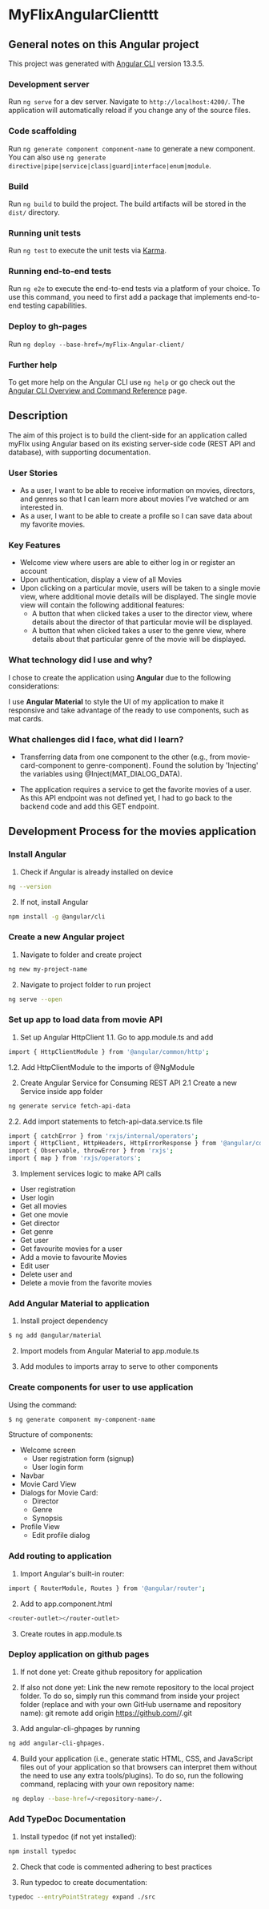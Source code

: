 # MyFlixAngularClienttt

## General notes on this Angular project
This project was generated with [Angular CLI](https://github.com/angular/angular-cli) version 13.3.5.

### Development server

Run `ng serve` for a dev server. Navigate to `http://localhost:4200/`. The application will automatically reload if you change any of the source files.

### Code scaffolding

Run `ng generate component component-name` to generate a new component. You can also use `ng generate directive|pipe|service|class|guard|interface|enum|module`.

### Build

Run `ng build` to build the project. The build artifacts will be stored in the `dist/` directory.

### Running unit tests

Run `ng test` to execute the unit tests via [Karma](https://karma-runner.github.io).

### Running end-to-end tests

Run `ng e2e` to execute the end-to-end tests via a platform of your choice. To use this command, you need to first add a package that implements end-to-end testing capabilities.

### Deploy to gh-pages
Run `ng deploy --base-href=/myFlix-Angular-client/`

### Further help

To get more help on the Angular CLI use `ng help` or go check out the [Angular CLI Overview and Command Reference](https://angular.io/cli) page.

## Description
The aim of this project is to  build the client-side for an application called myFlix using Angular based on its existing server-side code (REST API and database), with supporting documentation.

### User Stories
* As a user, I want to be able to receive information on movies, directors, and genres so that I can learn more about movies I’ve watched or am interested in.
* As a user, I want to be able to create a profile so I can save data about my favorite movies.

### Key Features
* Welcome view where users are able to either log in or register an account
* Upon authentication, display a view of all Movies
* Upon clicking on a particular movie, users will be taken to a single movie view, where
additional movie details will be displayed. The single movie view will contain the following additional features:
  * A button that when clicked takes a user to the ​director view,​ where details about the director of that particular movie will be displayed.
  * A button that when clicked takes a user to the ​genre view,​ where details about that particular genre of the movie will be displayed.


### What technology did I use and why?

I chose to create the application using **Angular** due to the following considerations:

I use **Angular Material** to style the UI of my application to make it responsive and take advantage of the ready to use components, such as mat cards.

### What challenges did I face, what did I learn?
* Transferring data from one component to the other (e.g., from movie-card-component to genre-component). Found the solution by 'Injecting' the variables using @Inject(MAT_DIALOG_DATA).

* The application requires a service to get the favorite movies of a user. As this API endpoint was not defined yet, I had to go back to the backend code and add this GET endpoint.

## Development Process for the movies application
### Install Angular
1. Check if Angular is already installed on device
```bash
ng --version
```

2. If not, install Angular
```bash
npm install -g @angular/cli
```

### Create a new Angular project
1. Navigate to folder and create project
```bash
ng new my-project-name
```

2. Navigate to project folder to run project
```bash
ng serve --open
```

### Set up app to load data from movie API
1. Set up Angular HttpClient
  1.1. Go to app.module.ts and add
  ```bash
  import { HttpClientModule } from '@angular/common/http';
  ```

  1.2. Add HttpClientModule to the imports of @NgModule

2. Create Angular Service for Consuming REST API 
  2.1 Create a new Service inside app folder
  ```bash
  ng generate service fetch-api-data
  ```

  2.2. Add import statements to fetch-api-data.service.ts file
  ```bash
  import { catchError } from 'rxjs/internal/operators';
  import { HttpClient, HttpHeaders, HttpErrorResponse } from '@angular/common/http';
  import { Observable, throwError } from 'rxjs';
  import { map } from 'rxjs/operators';
  ```

3. Implement services logic to make API calls
* User registration
* User login
* Get all movies
* Get one movie
* Get director
* Get genre
* Get user
* Get favourite movies for a user
* Add a movie to favourite Movies
* Edit user
* Delete user and
* Delete a movie from the favorite movies


### Add Angular Material to application
1. Install project dependency
```bash
$ ng add @angular/material
```

2. Import models from Angular Material to app.module.ts

3. Add modules to imports array to serve to other components

### Create components for user to use application
Using the command:
```bash
$ ng generate component my-component-name
```

Structure of components:
* Welcome screen
  * User registration form (signup)
  * User login form
* Navbar 
* Movie Card View
* Dialogs for Movie Card: 
  * Director
  * Genre
  * Synopsis
* Profile View
  * Edit profile dialog


### Add routing to application
1. Import Angular's built-in router:
```bash
import { RouterModule, Routes } from '@angular/router';
```

2. Add to app.component.html
```bash
<router-outlet></router-outlet> 
```

3. Create routes in app.module.ts

### Deploy application on github pages

1. If not done yet: Create github repository for application

2. If also not done yet: Link the new remote repository to the local project folder. To do so, simply run this command from inside your project folder (replace <GitHub-username> and <repository-name> with your own GitHub username and repository name): git remote add origin https://github.com/<GitHub-username>/<repository-name>.git

3. Add angular-cli-ghpages by running 
```bash
ng add angular-cli-ghpages.
```

4. Build your application (i.e., generate static HTML, CSS, and JavaScript files out of your application so that browsers can interpret them without the need to use any extra tools/plugins). To do so, run the following command, replacing <repository-name> with your own repository name:
```bash
 ng deploy --base-href=/<repository-name>/.
```

### Add TypeDoc Documentation
1. Install typedoc (if not yet installed):
```bash
npm install typedoc
```

2. Check that code is commented adhering to best practices

3. Run typedoc to create documentation:
```bash
typedoc --entryPointStrategy expand ./src
```





